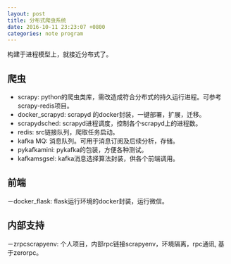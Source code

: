 ```yaml
---
layout: post
title: 分布式爬虫系统
date: 2016-10-11 23:23:07 +0800
categories: note program
---
```

构建于进程模型上，就接近分布式了。

## 爬虫
- scrapy: python的爬虫类库，需改造成符合分布式的持久运行进程。可参考scrapy-redis项目。
- docker_scrapyd: scrapyd 的docker封装，一键部署，扩展，迁移。
- scrapydsched: scrapyd进程调度，控制各个scrapyd上的进程数。
- redis: src链接队列，爬取任务启动。
- kafka MQ: 消息队列。可用于消息订阅及后续分析，存储。
- pykafkamini: pykafka的包装，方便各种测试。
- kafkamsgsel: kafka消息选择算法封装，供各个前端调用。

## 前端
－docker_flask: flask运行环境的docker封装，运行微信。

## 内部支持
－zrpcscrapyenv: 个人项目，内部rpc链接scrapyenv，环境隔离，rpc通讯, 基于zerorpc。

